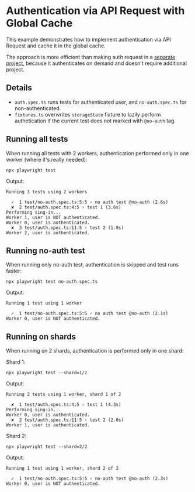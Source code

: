 # Authentication via API Request with Global Cache

This example demonstrates how to implement authentication via API Request and cache it in the global cache. 

The approach is more efficient than making auth request in a [separate project](https://playwright.dev/docs/auth#authenticate-with-api-request), because it authenticates on demand and doesn't require additional project.

## Details
- `auth.spec.ts` runs tests for authenticated user, and `no-auth.spec.ts` for non-authenticated.
- `fixtures.ts` overwrites `storageState` fixture to lazily perform authetication if the current test does not marked with `@no-auth` tag.

## Running all tests
When running all tests with 2 workers, authentication performed only in one worker (where it's really needed):
```
npx playwright test
```
Output:
```
Running 3 tests using 2 workers

  ✓  1 test/no-auth.spec.ts:5:5 › no auth test @no-auth (2.6s)
  ✘  2 test/auth.spec.ts:4:5 › test 1 (3.6s)
Performing sing-in...
Worker 1, user is NOT authenticated.
Worker 0, user is authenticated.
  ✘  3 test/auth.spec.ts:11:5 › test 2 (1.9s)
Worker 2, user is authenticated.
```

## Running no-auth test 
When running only no-auth test, authentication is skipped and test runs faster:
```
npx playwright test no-auth.spec.ts
```
Output:
```
Running 1 test using 1 worker

  ✓  1 test/no-auth.spec.ts:5:5 › no auth test @no-auth (2.1s)
Worker 0, user is NOT authenticated.
```

## Running on shards
When running on 2 shards, authentication is performed only in one shard:

Shard 1:
```
npx playwright test --shard=1/2
```
Output:
```
Running 2 tests using 1 worker, shard 1 of 2

  ✘  1 test/auth.spec.ts:4:5 › test 1 (4.3s)
Performing sing-in...
Worker 0, user is authenticated.
  ✘  2 test/auth.spec.ts:11:5 › test 2 (2.0s)
Worker 1, user is authenticated.
```

Shard 2:
```
npx playwright test --shard=2/2
```
Output:
```
Running 1 test using 1 worker, shard 2 of 2

  ✓  1 test/no-auth.spec.ts:5:5 › no-auth test @no-auth (2.3s)
Worker 0, user is NOT authenticated.
```